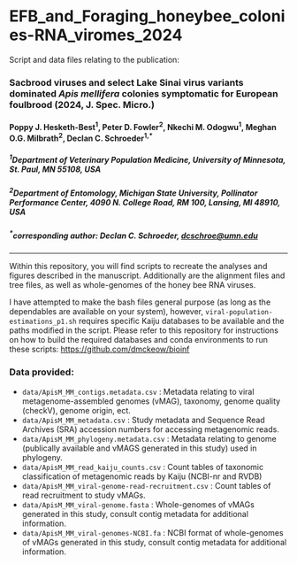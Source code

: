 # EFB_and_Foraging_honeybee_colonies-RNA_viromes_2024
Script and data files relating to the publication:
### Sacbrood viruses and select Lake Sinai virus variants dominated <i>Apis mellifera</i> colonies symptomatic for European foulbrood (2024, J. Spec. Micro.)
#### Poppy J. Hesketh-Best<sup>1</sup>, Peter D. Fowler<sup>2</sup>, Nkechi M. Odogwu<sup>1</sup>, Meghan O.G. Milbrath<sup>2</sup>, Declan C. Schroeder<sup>1,*</sup>
##### <sup>1</sup>Department of Veterinary Population Medicine, University of Minnesota, St. Paul, MN 55108, USA
##### <sup>2</sup>Department of Entomology, Michigan State University, Pollinator Performance Center, 4090 N. College Road, RM 100, Lansing, MI 48910, USA
##### <sup>*</sup>corresponding author: Declan C. Schroeder, dcschroe@umn.edu

---------------

Within this repository, you will find scripts to recreate the analyses and figures described in the manuscript. Additionally are the alignment files and tree files, as well as whole-genomes of the honey bee RNA viruses.

I have attempted to make the bash files general purpose (as long as the dependables are available on your system), however, <code>viral-population-estimations_p1.sh</code> requires specific Kaiju databases to be available and the paths modified in the script. Please refer to this repository for instructions on how to build the required databases and conda environments to run these scripts: https://github.com/dmckeow/bioinf

### Data provided:
- <code>data/ApisM_MM_contigs.metadata.csv</code> : Metadata relating to viral metagenome-assembled genomes (vMAG), taxonomy, genome quality (checkV), genome origin, ect.
- <code>data/ApisM_MM_metadata.csv</code> : Study metadata and Sequence Read Archives (SRA) accession numbers for accessing metagenomic reads.
- <code>data/ApisM_MM_phylogeny.metadata.csv</code> : Metadata relating to genome (publically available and vMAGS generated in this study) used in phylogeny.
- <code>data/ApisM_MM_read_kaiju_counts.csv</code> : Count tables of taxonomic classification of metagenomic reads by Kaiju (NCBI-nr and RVDB)
- <code>data/ApisM_MM_viral-genome-read-recruitment.csv</code> : Count tables of read recruitment to study vMAGs.
- <code>data/ApisM_MM_viral-genome.fasta</code> : Whole-genomes of vMAGs generated in this study, consult contig metadata for additional information.
- <code>data/ApisM_MM_viral-genomes-NCBI.fa</code> : NCBI format of whole-genomes of vMAGs generated in this study, consult contig metadata for additional information.
